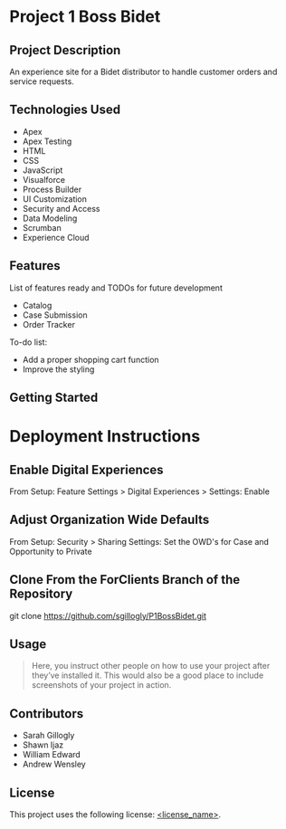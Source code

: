# Project 1 Boss Bidet

## Project Description

An experience site for a Bidet distributor to handle customer orders and service requests.

## Technologies Used

* Apex
* Apex Testing
* HTML
* CSS
* JavaScript
* Visualforce
* Process Builder
* UI Customization
* Security and Access
* Data Modeling
* Scrumban
* Experience Cloud

## Features

List of features ready and TODOs for future development
* Catalog
* Case Submission
* Order Tracker

To-do list:
* Add a proper shopping cart function
* Improve the styling

## Getting Started
   
# Deployment Instructions
## Enable Digital Experiences
From Setup: Feature Settings > Digital Experiences > Settings: Enable
## Adjust Organization Wide Defaults
From Setup: Security > Sharing Settings: Set the OWD's for Case and Opportunity to Private
## Clone From the ForClients Branch of the Repository
git clone https://github.com/sgillogly/P1BossBidet.git

## Usage

> Here, you instruct other people on how to use your project after they’ve installed it. This would also be a good place to include screenshots of your project in action.

## Contributors

* Sarah Gillogly
* Shawn Ijaz
* William Edward
* Andrew Wensley

## License

This project uses the following license: [<license_name>](<link>).
